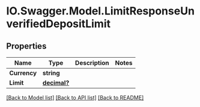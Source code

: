 # IO.Swagger.Model.LimitResponseUnverifiedDepositLimit
## Properties

Name | Type | Description | Notes
------------ | ------------- | ------------- | -------------
**Currency** | **string** |  | 
**Limit** | [**decimal?**](BigDecimal.md) |  | 

[[Back to Model list]](../README.md#documentation-for-models) [[Back to API list]](../README.md#documentation-for-api-endpoints) [[Back to README]](../README.md)

